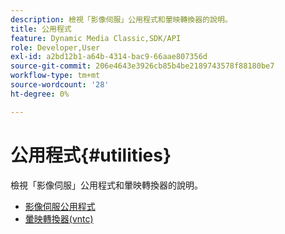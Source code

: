 ```yaml
---
description: 檢視「影像伺服」公用程式和暈映轉換器的說明。
title: 公用程式
feature: Dynamic Media Classic,SDK/API
role: Developer,User
exl-id: a2bd12b1-a64b-4314-bac9-66aae807356d
source-git-commit: 206e4643e3926cb85b4be2189743578f88180be7
workflow-type: tm+mt
source-wordcount: '28'
ht-degree: 0%

---
```


# 公用程式{#utilities}

檢視「影像伺服」公用程式和暈映轉換器的說明。

* [影像伺服公用程式](/help/aem-is-ir-api/is-api/is-utils/utilities/c-utils-home.md)
* [暈映轉換器(vntc)](/help/aem-is-ir-api/utilities/c-ir-vignette-converter-vntc/c-ir-vignette-converter-vntc.md)
